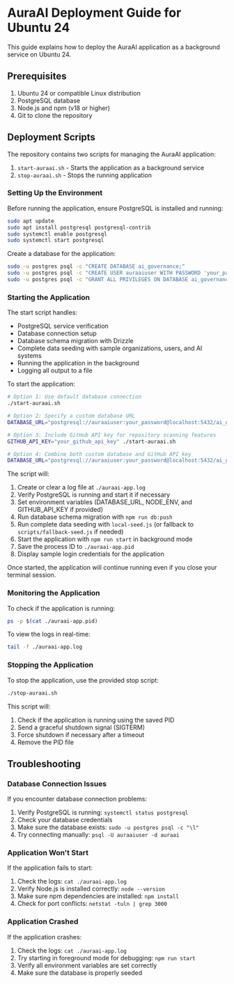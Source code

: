 # AuraAI Deployment Guide for Ubuntu 24

This guide explains how to deploy the AuraAI application as a background service on Ubuntu 24.

## Prerequisites

1. Ubuntu 24 or compatible Linux distribution
2. PostgreSQL database
3. Node.js and npm (v18 or higher)
4. Git to clone the repository

## Deployment Scripts

The repository contains two scripts for managing the AuraAI application:

1. `start-auraai.sh` - Starts the application as a background service
2. `stop-auraai.sh` - Stops the running application

### Setting Up the Environment

Before running the application, ensure PostgreSQL is installed and running:

```bash
sudo apt update
sudo apt install postgresql postgresql-contrib
sudo systemctl enable postgresql
sudo systemctl start postgresql
```

Create a database for the application:

```bash
sudo -u postgres psql -c "CREATE DATABASE ai_governance;"
sudo -u postgres psql -c "CREATE USER auraaiuser WITH PASSWORD 'your_password';"
sudo -u postgres psql -c "GRANT ALL PRIVILEGES ON DATABASE ai_governance TO auraaiuser;"
```

### Starting the Application

The start script handles:
- PostgreSQL service verification
- Database connection setup
- Database schema migration with Drizzle
- Complete data seeding with sample organizations, users, and AI systems
- Running the application in the background
- Logging all output to a file

To start the application:

```bash
# Option 1: Use default database connection
./start-auraai.sh

# Option 2: Specify a custom database URL
DATABASE_URL="postgresql://auraaiuser:your_password@localhost:5432/ai_governance" ./start-auraai.sh

# Option 3: Include GitHub API key for repository scanning features
GITHUB_API_KEY="your_github_api_key" ./start-auraai.sh

# Option 4: Combine both custom database and GitHub API key
DATABASE_URL="postgresql://auraaiuser:your_password@localhost:5432/ai_governance" GITHUB_API_KEY="your_github_api_key" ./start-auraai.sh
```

The script will:
1. Create or clear a log file at `./auraai-app.log`
2. Verify PostgreSQL is running and start it if necessary
3. Set environment variables (DATABASE_URL, NODE_ENV, and GITHUB_API_KEY if provided)
4. Run database schema migration with `npm run db:push`
5. Run complete data seeding with `local-seed.js` (or fallback to `scripts/fallback-seed.js` if needed)
6. Start the application with `npm run start` in background mode
7. Save the process ID to `./auraai-app.pid`
8. Display sample login credentials for the application

Once started, the application will continue running even if you close your terminal session.

### Monitoring the Application

To check if the application is running:

```bash
ps -p $(cat ./auraai-app.pid)
```

To view the logs in real-time:

```bash
tail -f ./auraai-app.log
```

### Stopping the Application

To stop the application, use the provided stop script:

```bash
./stop-auraai.sh
```

This script will:
1. Check if the application is running using the saved PID
2. Send a graceful shutdown signal (SIGTERM)
3. Force shutdown if necessary after a timeout
4. Remove the PID file

## Troubleshooting

### Database Connection Issues

If you encounter database connection problems:

1. Verify PostgreSQL is running: `systemctl status postgresql`
2. Check your database credentials
3. Make sure the database exists: `sudo -u postgres psql -c "\l"`
4. Try connecting manually: `psql -U auraaiuser -d auraai`

### Application Won't Start

If the application fails to start:

1. Check the logs: `cat ./auraai-app.log`
2. Verify Node.js is installed correctly: `node --version`
3. Make sure npm dependencies are installed: `npm install`
4. Check for port conflicts: `netstat -tuln | grep 3000`

### Application Crashed

If the application crashes:

1. Check the logs: `cat ./auraai-app.log`
2. Try starting in foreground mode for debugging: `npm run start`
3. Verify all environment variables are set correctly
4. Make sure the database is properly seeded